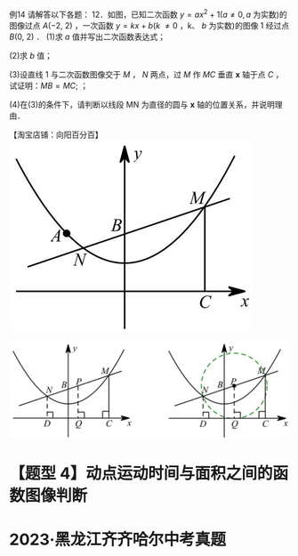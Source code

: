 例14 请解答以下各题： 12．如图，已知二次函数 $y = a x ^ { 2 } + 1 ( a \neq 0 , a$ 为实数)的图像过点 $A ( - 2 , \ 2 )$ ，一次函数 $y = k x + b ( k$ $\neq 0$ ，k、 $b$ 为实数)的图像 1 经过点 $B ( 0 , \ 2 )$ ．
(1)求 $a$ 值并写出二次函数表达式；

(2)求 $b$ 值；

(3)设直线 1 与二次函数图像交于 $M$ ， $N$ 两点，过 $M$ 作 $M C$ 垂直 $\boldsymbol { x }$ 轴于点 $C$ ，试证明：$M B { = } M C ;$ ；

(4)在(3)的条件下，请判断以线段 MN 为直径的圆与 $\boldsymbol { x }$ 轴的位置关系，并说明理由．

【淘宝店铺：向阳百分百】
![](<../../qs_image_DB/专题3-5__二次函数压轴：焦点与准线，动点面积，含参二次函数（解析版）/ef2cabb272627584e8fa0a5a98539b433afa2974809da08bcb120e41f41bc6cc.jpg>)

![](<../../qs_image_DB/专题3-5__二次函数压轴：焦点与准线，动点面积，含参二次函数（解析版）/e48cafcb4656fe71828cce4f043684815c793d24963c7b65e769a49adde9b8b9.jpg>)

# 【题型 4】动点运动时间与面积之间的函数图像判断

# 2023·黑龙江齐齐哈尔中考真题
